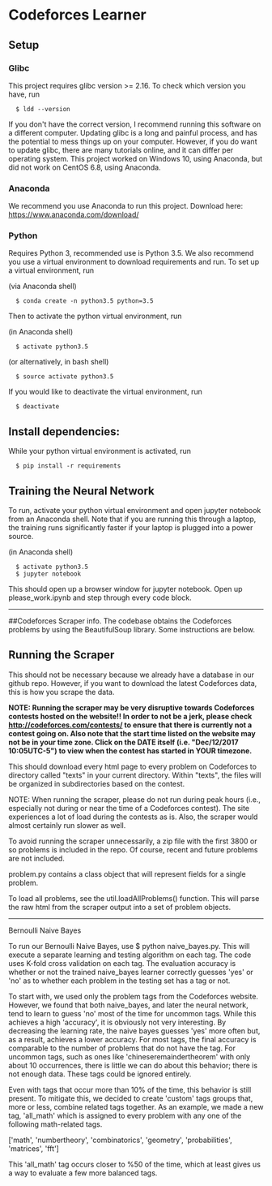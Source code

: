 
# Codeforces Learner

## Setup

### Glibc
This project requires glibc version >= 2.16.  To check which version you have, run
```
  $ ldd --version
```
If you don't have the correct version, I recommend running this software on a different computer.  Updating glibc is a long and painful process, and has the potential to mess things up on your computer.  However, if you do want to update glibc, there are many tutorials online, and it can differ per operating system.  This project worked on Windows 10, using Anaconda, but did not work on CentOS 6.8, using Anaconda.

### Anaconda
We recommend you use Anaconda to run this project.  Download here:  https://www.anaconda.com/download/

### Python
Requires Python 3, recommended use is Python 3.5.  We also recommend you use a virtual environment to download requirements and run.  To set up a virtual environment, run

(via Anaconda shell)
```
  $ conda create -n python3.5 python=3.5 
```

Then to activate the python virtual environment, run

(in Anaconda shell)
```
  $ activate python3.5
```
(or alternatively, in bash shell)
```
  $ source activate python3.5
```

If you would like to deactivate the virtual environment, run
```
  $ deactivate
```

## Install dependencies:
While your python virtual environment is activated, run
```
  $ pip install -r requirements
```

## Training the Neural Network
To run, activate your python virtual environment and open jupyter notebook from an Anaconda shell.  Note that if you are running this through a laptop, the training runs significantly faster if your laptop is plugged into a power source.

(in Anaconda shell)
```
  $ activate python3.5
  $ jupyter notebook
```  
This should open up a browser window for jupyter notebook.  Open up please_work.ipynb and step through every code block.

---------------------------------------
##Codeforces Scraper info.
The codebase obtains the Codeforces problems by using the BeautifulSoup library. Some instructions are below.

## Running the Scraper
This should not be necessary because we already have a database in our github repo.  However, if you want to download the latest Codeforces data, this is how you scrape the data.

**NOTE: Running the scraper may be very disruptive towards Codeforces contests hosted on the website!! In order to not be a jerk, please check http://codeforces.com/contests/ to ensure that there is currently not a contest going on.  Also note that the start time listed on the website may not be in your time zone.  Click on the DATE itself (i.e. "Dec/12/2017 10:05UTC-5") to view when the contest has started in YOUR timezone.**

This should download every html page to every problem on Codeforces to directory called
"texts" in your current directory. Within "texts", the files will be organized in subdirectories based on the contest.

NOTE: When running the scraper, please do not run during peak hours (i.e., especially not during or near the time of a
Codeforces contest). The site experiences a lot of load during the contests as is. Also, the scraper would almost
certainly run slower as well.

To avoid running the scraper unnecessarily, a zip file with the first 3800 or so problems is included in the repo. Of
course, recent and future problems are not included.

problem.py contains a class object that will represent fields for a single problem.

To load all problems, see the util.loadAllProblems() function. This will parse the raw html from the scraper output
into a set of problem objects.

--------------------------
Bernoulli Naive Bayes

To run our Bernoulli Naive Bayes, use $ python naive_bayes.py. This will execute a separate learning and testing
algorithm on each tag. The code uses K-fold cross validation on each tag. The evaluation accuracy is whether or not the
trained naive_bayes learner correctly guesses 'yes' or 'no' as to whether each problem in the testing set has a tag or
not.

To start with, we used only the problem tags from the Codeforces website. However, we found that both naive_bayes,
and later the neural network, tend to learn to guess 'no' most of the time for uncommon tags. While this achieves a high
'accuracy', it is obviously not very interesting. By decreasing the learning rate, the naive bayes guesses 'yes' more
often but, as a result, achieves a lower accuracy. For most tags, the final accuracy is comparable to the number of
problems that do not have the tag. For uncommon tags, such as ones like 'chineseremaindertheorem' with only about 10
occurrences, there is little we can do about this behavior; there is not enough data. These tags could be ignored
entirely.

Even with tags that occur more than 10% of the time, this behavior is still present. To mitigate this, we decided to
create 'custom' tags groups that, more or less, combine related tags together. As an example, we made a new tag,
'all_math' which is assigned to every problem with any one of the following math-related tags.

['math', 'numbertheory', 'combinatorics', 'geometry', 'probabilities', 'matrices', 'fft']

This 'all_math' tag occurs closer to %50 of the time, which at least gives us a way to evaluate a few more balanced
tags.
